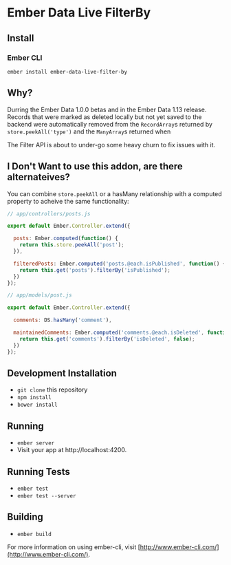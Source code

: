 # Ember Data Live FilterBy



## Install

### Ember CLI

`ember install ember-data-live-filter-by`

## Why?

Durring the Ember Data 1.0.0 betas and in the Ember Data 1.13 release. Records that were marked as deleted locally but not yet saved to the backend were automatically removed from the `RecordArray`s returned by `store.peekAll('type')` and the `ManyArray`s returned when 


The Filter API is about to under-go some heavy churn to fix issues with
it.

## I Don't Want to use this addon, are there alternateives?

You can combine `store.peekAll` or a hasMany relationship with a computed property to acheive the same functionality:

```js
// app/controllers/posts.js

export default Ember.Controller.extend({

  posts: Ember.computed(function() {
    return this.store.peekAll('post');
  }),

  filteredPosts: Ember.computed('posts.@each.isPublished', function() {
    return this.get('posts').filterBy('isPublished');
  })
});
```

```js
// app/models/post.js

export default Ember.Controller.extend({

  comments: DS.hasMany('comment'),

  maintainedComments: Ember.computed('comments.@each.isDeleted', function() {
    return this.get('comments').filterBy('isDeleted', false);
  })
});
```

## Development Installation

* `git clone` this repository
* `npm install`
* `bower install`

## Running

* `ember server`
* Visit your app at http://localhost:4200.

## Running Tests

* `ember test`
* `ember test --server`

## Building

* `ember build`

For more information on using ember-cli, visit [http://www.ember-cli.com/](http://www.ember-cli.com/).
